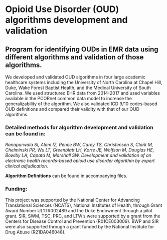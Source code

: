 # Opioid Use Disorder (OUD) algorithms development and validation
## Program for identifying OUDs in EMR data using different algorithms and validation of those algorithms.

We developed and validated OUD algorithms in four large academic healthcare systems including the University of North Carolina at Chapel Hill, Duke, Wake Forest Baptist Health, and the Medical University of South Carolina. We used structured EHR data from 2014-2017 and used variables available in the PCORnet common data model to increase the generalizability of the algorithm. We also validated ICD 9/10 codes-based OUD definitions and compared their validity with that of our OUD algorithms.

### Detailed methods for algorithm development and validation can be found in:

*Ranapurwala SI, Alam IZ, Pence BW, Carey TS, Christensen S, Clark M, Chelminski PR, Wu LT, Greenblatt LH, Korte JE, Wolfson M, Douglas HE, Bowlby LA, Capata M, Marshall SW. Development and validation of an electronic health records-based opioid use disorder algorithm by expert clinical adjudication.*

**Algorithm Definitions** can be found in accompanying files.

### Funding: 
This project was supported by the National Center for Advancing Translational Sciences (NCATS), National Institutes of Health, through Grant Award Number UL1TR002489 and the Duke Endowment through a pilot grant. SIR, SWM, TSC, PRC, and LTW’s were supported by a grant from the Centers for Disease Control and Prevention (R01CE003009). BWP and SIR were also supported through a grant funded by the National Institute for Drug Abuse (R21DA046048).

